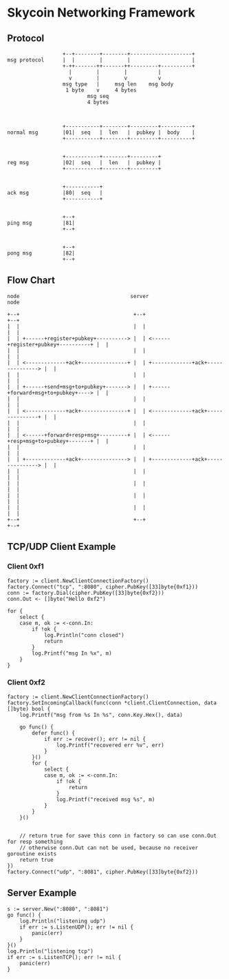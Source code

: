 # Skycoin Networking Framework



## Protocol


                      +--+--------+--------+--------------------+
    msg protocol      |  |        |        |                    |
                      +-++-------++-------++---------+----------+
                        |        |        |          |
                        v        |        v          v
                      msg type   |     msg len    msg body
                       1 byte    v     4 bytes
                              msg seq
                              4 bytes
    
    
    
                      +-----------+--------+---------+----------+
    normal msg        |01|  seq   |  len   |  pubkey |  body    |
                      +-----------+--------+---------+----------+
    
    
                      +-----------+--------+---------+
    reg msg           |02|  seq   |  len   |  pubkey |
                      +-----------+--------+---------+
    
    
                      +-----------+
    ack msg           |80|  seq   |
                      +-----------+
    
    
                      +--+
    ping msg          |81|
                      +--+
    
    
                      +--+
    pong msg          |82|
                      +--+


## Flow Chart

    node                                    server                                    node
    
    +--+                                     +--+                                     +--+
    |  |                                     |  |                                     |  |
    |  | +------+register+pubkey+----------> |  | <------+register+pubkey+----------+ |  |
    |  |                                     |  |                                     |  |
    |  | <-------------+ack+---------------+ |  | +-------------+ack+---------------> |  |
    |  |                                     |  |                                     |  |
    |  | +------+send+msg+to+pubkey+-------> |  | +------+forward+msg+to+pubkey+----> |  |
    |  |                                     |  |                                     |  |
    |  | <-------------+ack+---------------+ |  | <-------------+ack+---------------+ |  |
    |  |                                     |  |                                     |  |
    |  | <------+forward+resp+msg+---------+ |  | <------+resp+msg+to+pubkey+-------+ |  |
    |  |                                     |  |                                     |  |
    |  | +-------------+ack+---------------> |  | +-------------+ack+---------------> |  |
    |  |                                     |  |                                     |  |
    |  |                                     |  |                                     |  |
    |  |                                     |  |                                     |  |
    |  |                                     |  |                                     |  |
    +--+                                     +--+                                     +--+


## TCP/UDP Client Example

### Client 0xf1
```
factory := client.NewClientConnectionFactory()
factory.Connect("tcp", ":8080", cipher.PubKey([33]byte{0xf1}))
conn := factory.Dial(cipher.PubKey([33]byte{0xf2}))
conn.Out <- []byte("Hello 0xf2")

for {
    select {
    case m, ok := <-conn.In:
        if !ok {
            log.Println("conn closed")
            return
        }
        log.Printf("msg In %x", m)
    }
}
```

### Client 0xf2
```
factory := client.NewClientConnectionFactory()
factory.SetIncomingCallback(func(conn *client.ClientConnection, data []byte) bool {
    log.Printf("msg from %s In %s", conn.Key.Hex(), data)

    go func() {
        defer func() {
            if err := recover(); err != nil {
                log.Printf("recovered err %v", err)
            }
        }()
        for {
            select {
            case m, ok := <-conn.In:
                if !ok {
                    return
                }
                log.Printf("received msg %s", m)
            }
        }
    }()


    // return true for save this conn in factory so can use conn.Out for resp something
    // otherwise conn.Out can not be used, because no receiver goroutine exists
    return true
})
factory.Connect("udp", ":8081", cipher.PubKey([33]byte{0xf2}))
```

## Server Example

```
s := server.New(":8080", ":8081")
go func() {
    log.Println("listening udp")
    if err := s.ListenUDP(); err != nil {
        panic(err)
    }
}()
log.Println("listening tcp")
if err := s.ListenTCP(); err != nil {
    panic(err)
}
```